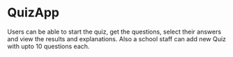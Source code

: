 # QuizApp
Users can be able to start the quiz, get the questions, select their answers and view the results and explanations. Also a school staff can add new Quiz with upto 10 questions each.

